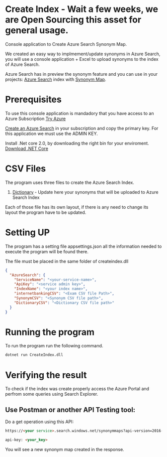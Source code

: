  # Create Index - Wait a few weeks, we are Open Sourcing this asset for general usage.
Console application to Create Azure Search Synonym Map.

We created an easy way to implmement/update synonyms in Azure Search, you will use a console application + Excel to upload synonyms to the index of Azure Search.

Azure Search has in preview the synonym feature and you can use in your projects: [Azure Search](https://azure.microsoft.com/en-us/services/search/) index with [Synonym Map](https://azure.microsoft.com/en-us/blog/azure-search-synonyms-public-preview/).

# Prerequisites
To use this console application is mandadory that you have access to an Azure Subscription [Try Azure](https://azure.microsoft.com/en-us/free/)

[Create an Azure Search](https://docs.microsoft.com/en-us/azure/search/search-create-service-portal) in your subscription and copy the primary key. For this application we must use the ADMIN KEY.

Install .Net core 2.0, by downloading the right bin for your enviroment.
[Download .NET Core](https://www.microsoft.com/net/download/core)

# CSV Files
The program uses three files to create the Azure Search Index.

1. [Dictionary](./docs/csvtemplate/dictionary.csv) - Update here your synonyms that will be uploaded to Azure Search Index

Each of those file has its own layout, if there is any need to change its layout the program have to be updated.


# Setting UP
The program has a setting file appsettings.json all the information needed to execute the program will be found there.

The file must be placed in the same folder of createindex.dll

```json
{
  "AzureSearch": {
    "ServiceName": "<your-service-name>",
    "ApiKey": "<service admin key>",
    "IndexName": "<your index name>",
    "internetbankingCSV": "<Exam CSV file Path>",
    "SynonymCSV": "<Synonym CSV file path>",
    "DictionaryCSV": "<Dictionary CSV file path>"
  }
}
```

# Running the program

To run the program run the following command.

```cmd
dotnet run CreateIndex.dll
```

# Verifying the result

To check if the index was create properly access the Azure Portal and perfrom some queries using Search Explorer.


## Use Postman or another API Testing tool:

Do a get operation using this API:
```html
https://<your service>.search.windows.net/synonymmaps?api-version=2016-09-01-Preview

api-key: <your_key>
````

You will see a new synonym map created in the response.
